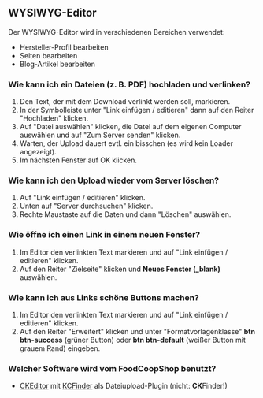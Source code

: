 ## WYSIWYG-Editor

Der WYSIWYG-Editor wird in verschiedenen Bereichen verwendet:

* Hersteller-Profil bearbeiten
* Seiten bearbeiten
* Blog-Artikel bearbeiten

### Wie kann ich ein Dateien (z. B. PDF) hochladen und verlinken?
1. Den Text, der mit dem Download verlinkt werden soll, markieren.
2. In der Symbolleiste unter "Link einfügen / editieren" dann auf den Reiter "Hochladen" klicken.
3. Auf "Datei auswählen" klicken, die Datei auf dem eigenen Computer auswählen und auf "Zum Server senden" klicken.
4. Warten, der Upload dauert evtl. ein bisschen (es wird kein Loader angezeigt).
5. Im nächsten Fenster auf OK klicken.

### Wie kann ich den Upload wieder vom Server löschen?
1. Auf "Link einfügen / editieren" klicken.
2. Unten auf "Server durchsuchen" klicken.
3. Rechte Maustaste auf die Daten und dann "Löschen" auswählen.

### Wie öffne ich einen Link in einem neuen Fenster?
1. Im Editor den verlinkten Text markieren und auf "Link einfügen / editieren" klicken.
2. Auf den Reiter "Zielseite" klicken und **Neues Fenster (_blank)** auswählen.

### Wie kann ich aus Links schöne Buttons machen?
1. Im Editor den verlinkten Text markieren und auf "Link einfügen / editieren" klicken.
2. Auf den Reiter "Erweitert" klicken und unter "Formatvorlagenklasse" **btn btn-success** (grüner Button) oder **btn btn-default** (weißer Button mit grauem Rand) eingeben.

### Welcher Software wird vom FoodCoopShop benutzt?
* [CKEditor](https://ckeditor.com/) mit [KCFinder](https://kcfinder.sunhater.com/) als Dateiupload-Plugin (nicht: **CK**Finder!)
